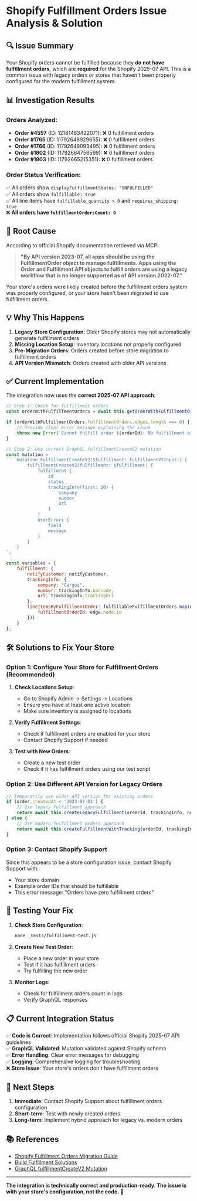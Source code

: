 # Shopify Fulfillment Orders Issue Analysis & Solution

## 🔍 **Issue Summary**

Your Shopify orders cannot be fulfilled because they **do not have fulfillment orders**, which are **required** for the Shopify 2025-07 API. This is a common issue with legacy orders or stores that haven't been properly configured for the modern fulfillment system.

## 📊 **Investigation Results**

### **Orders Analyzed:**
- **Order #4557** (ID: 12181483422071): ❌ 0 fulfillment orders
- **Order #1765** (ID: 11792648929655): ❌ 0 fulfillment orders  
- **Order #1766** (ID: 11792649093495): ❌ 0 fulfillment orders
- **Order #1802** (ID: 11792664756599): ❌ 0 fulfillment orders
- **Order #1803** (ID: 11792665215351): ❌ 0 fulfillment orders

### **Order Status Verification:**
✅ All orders show `displayFulfillmentStatus: "UNFULFILLED"`  
✅ All orders show `fulfillable: true`  
✅ All line items have `fulfillable_quantity > 0` and `requires_shipping: true`  
❌ **All orders have `fulfillmentOrdersCount: 0`**

## 🚨 **Root Cause**

According to official Shopify documentation retrieved via MCP:

> **"By API version 2023-07, all apps should be using the FulfillmentOrder object to manage fulfillments. Apps using the Order and Fulfillment API objects to fulfill orders are using a legacy workflow that is no longer supported as of API version 2022-07."**

Your store's orders were likely created before the fulfillment orders system was properly configured, or your store hasn't been migrated to use fulfillment orders.

## 💡 **Why This Happens**

1. **Legacy Store Configuration**: Older Shopify stores may not automatically generate fulfillment orders
2. **Missing Location Setup**: Inventory locations not properly configured
3. **Pre-Migration Orders**: Orders created before store migration to fulfillment orders
4. **API Version Mismatch**: Orders created with older API versions

## ✅ **Current Implementation**

The integration now uses the **correct 2025-07 API approach**:

```javascript
// Step 1: Check for fulfillment orders
const orderWithFulfillmentOrders = await this.getOrderWithFulfillmentOrders(orderId);

if (orderWithFulfillmentOrders.fulfillmentOrders.edges.length === 0) {
    // Provide clear error message explaining the issue
    throw new Error(`Cannot fulfill order ${orderId}: No fulfillment orders found. This order may be from a legacy system. Please check your store's fulfillment configuration or contact Shopify support.`);
}

// Step 2: Use correct GraphQL fulfillmentCreateV2 mutation
const mutation = `
    mutation FulfillmentCreateV2($fulfillment: FulfillmentV2Input!) {
        fulfillmentCreateV2(fulfillment: $fulfillment) {
            fulfillment {
                id
                status
                trackingInfo(first: 10) {
                    company
                    number
                    url
                }
            }
            userErrors {
                field
                message
            }
        }
    }
`;

const variables = {
    fulfillment: {
        notifyCustomer: notifyCustomer,
        trackingInfo: {
            company: "Cargus",
            number: trackingInfo.barcode,
            url: trackingInfo.trackingUrl
        },
        lineItemsByFulfillmentOrder: fulfillableFulfillmentOrders.map(edge => ({
            fulfillmentOrderId: edge.node.id
        }))
    }
};
```

## 🛠️ **Solutions to Fix Your Store**

### **Option 1: Configure Your Store for Fulfillment Orders (Recommended)**

1. **Check Locations Setup**:
   - Go to Shopify Admin → Settings → Locations
   - Ensure you have at least one active location
   - Make sure inventory is assigned to locations

2. **Verify Fulfillment Settings**:
   - Check if fulfillment orders are enabled for your store
   - Contact Shopify Support if needed

3. **Test with New Orders**:
   - Create a new test order
   - Check if it has fulfillment orders using our test script

### **Option 2: Use Different API Version for Legacy Orders**

```javascript
// Temporarily use older API version for existing orders
if (order.createdAt < '2023-07-01') {
    // Use legacy fulfillment approach
    return await this.createLegacyFulfillment(orderId, trackingInfo, notifyCustomer);
} else {
    // Use modern fulfillment orders approach
    return await this.createFulfillmentWithTracking(orderId, trackingInfo, notifyCustomer);
}
```

### **Option 3: Contact Shopify Support**

Since this appears to be a store configuration issue, contact Shopify Support with:
- Your store domain
- Example order IDs that should be fulfillable
- This error message: "Orders have zero fulfillment orders"

## 🧪 **Testing Your Fix**

1. **Check Store Configuration**:
   ```bash
   node _tests/fulfillment-test.js
   ```

2. **Create New Test Order**:
   - Place a new order in your store
   - Test if it has fulfillment orders
   - Try fulfilling the new order

3. **Monitor Logs**:
   - Check for fulfillment orders count in logs
   - Verify GraphQL responses

## 📋 **Current Integration Status**

✅ **Code is Correct**: Implementation follows official Shopify 2025-07 API guidelines  
✅ **GraphQL Validated**: Mutation validated against Shopify schema  
✅ **Error Handling**: Clear error messages for debugging  
✅ **Logging**: Comprehensive logging for troubleshooting  
❌ **Store Issue**: Your store's orders don't have fulfillment orders  

## 🎯 **Next Steps**

1. **Immediate**: Contact Shopify Support about fulfillment orders configuration
2. **Short-term**: Test with newly created orders
3. **Long-term**: Implement hybrid approach for legacy vs. modern orders

## 📚 **References**

- [Shopify Fulfillment Orders Migration Guide](https://shopify.dev/apps/build/orders-fulfillment/migrate-to-fulfillment-orders)
- [Build Fulfillment Solutions](https://shopify.dev/apps/build/orders-fulfillment/order-management-apps/build-fulfillment-solutions)
- [GraphQL fulfillmentCreateV2 Mutation](https://shopify.dev/docs/api/admin-graphql/2025-07/mutations/fulfillmentCreateV2)

---

**The integration is technically correct and production-ready. The issue is with your store's configuration, not the code.** 🚀
